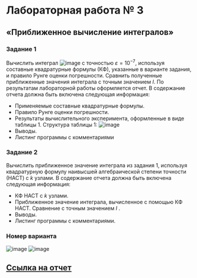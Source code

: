# Лабораторная работа № 3
## «Приближенное вычисление интегралов»
### Задание 1
Вычислить интеграл ![image](https://github.com/tafoiji/Approximate-calculation-of-integrals/assets/126417382/2728fbab-536a-4c03-ba78-7d044862608f)
 с точностью $ε = 10^{-7}$, используя составные квадратурные формулы (КФ), указанные в варианте задания, и правило Рунге оценки погрешности. Сравнить полученные приближенные значения интеграла с точным значением $I$.
По результатам лабораторной работы оформляется отчет. В содержание отчета должна
быть включена следующая информация:
- Применяемые составные квадратурные формулы.
- Правило Рунге оценки погрешности.
- Результаты вычислительного эксперимента, оформленные в виде таблицы 1.
Структура таблицы 1:
![image](https://github.com/tafoiji/Approximate-calculation-of-integrals/assets/126417382/03a74670-4384-4e5a-9301-a520b6191be9)
- Выводы.
- Листинг программы с комментариями
### Задание 2
Вычислить приближенное значение интеграла из задания 1, используя квадратурную формулу наивысшей алгебраической степени точности (НАСТ) с $k$ узлами.
В содержание отчета должна быть включена следующая информация:
- КФ НАСТ с $k$ узлами.
- Приближенное значение интеграла, вычисленное с помощью КФ НАСТ. Сравнение с
точным значением $I$ .
- Выводы.
- Листинг программы с комментариями.

### Номер варианта
![image](https://github.com/tafoiji/Approximate-calculation-of-integrals/assets/126417382/83f1df00-122e-4fc3-a468-226b916ae51c)
![image](https://github.com/tafoiji/Approximate-calculation-of-integrals/assets/126417382/53eb3de3-0c42-4c61-9669-33c4de7e9e83)


## [Ссылка на отчет](report.docx)

